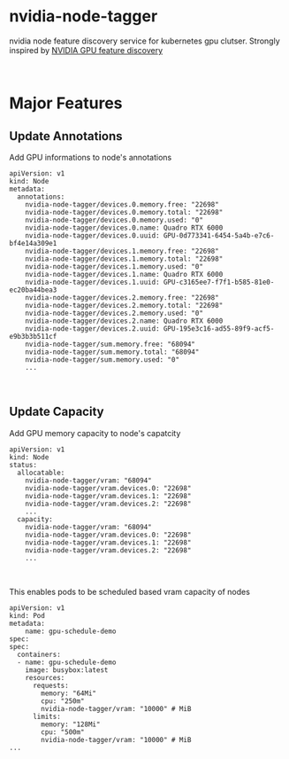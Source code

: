 # nvidia-node-tagger
nvidia node feature discovery service for kubernetes gpu clutser. Strongly inspired by [NVIDIA GPU feature discovery](https://github.com/NVIDIA/gpu-feature-discovery)

&nbsp;
# Major Features
## Update Annotations
Add GPU informations to node's annotations

```
apiVersion: v1
kind: Node
metadata:
  annotations:
    nvidia-node-tagger/devices.0.memory.free: "22698"
    nvidia-node-tagger/devices.0.memory.total: "22698"
    nvidia-node-tagger/devices.0.memory.used: "0"
    nvidia-node-tagger/devices.0.name: Quadro RTX 6000
    nvidia-node-tagger/devices.0.uuid: GPU-0d773341-6454-5a4b-e7c6-bf4e14a309e1
    nvidia-node-tagger/devices.1.memory.free: "22698"
    nvidia-node-tagger/devices.1.memory.total: "22698"
    nvidia-node-tagger/devices.1.memory.used: "0"
    nvidia-node-tagger/devices.1.name: Quadro RTX 6000
    nvidia-node-tagger/devices.1.uuid: GPU-c3165ee7-f7f1-b585-81e0-ec20ba44bea3
    nvidia-node-tagger/devices.2.memory.free: "22698"
    nvidia-node-tagger/devices.2.memory.total: "22698"
    nvidia-node-tagger/devices.2.memory.used: "0"
    nvidia-node-tagger/devices.2.name: Quadro RTX 6000
    nvidia-node-tagger/devices.2.uuid: GPU-195e3c16-ad55-89f9-acf5-e9b3b3b511cf
    nvidia-node-tagger/sum.memory.free: "68094"
    nvidia-node-tagger/sum.memory.total: "68094"
    nvidia-node-tagger/sum.memory.used: "0"
    ...
```
&nbsp;

## Update Capacity
Add GPU memory capacity to node's capatcity 

```
apiVersion: v1
kind: Node
status:
  allocatable:
    nvidia-node-tagger/vram: "68094"
    nvidia-node-tagger/vram.devices.0: "22698"
    nvidia-node-tagger/vram.devices.1: "22698"
    nvidia-node-tagger/vram.devices.2: "22698"
    ...
  capacity:
    nvidia-node-tagger/vram: "68094"
    nvidia-node-tagger/vram.devices.0: "22698"
    nvidia-node-tagger/vram.devices.1: "22698"
    nvidia-node-tagger/vram.devices.2: "22698"
    ...
```
&nbsp;

This enables pods to be scheduled based vram capacity of nodes

```
apiVersion: v1
kind: Pod
metadata:
    name: gpu-schedule-demo
spec:
spec:
  containers:
  - name: gpu-schedule-demo
    image: busybox:latest
    resources:
      requests:
        memory: "64Mi"
        cpu: "250m"
        nvidia-node-tagger/vram: "10000" # MiB
      limits:
        memory: "128Mi"
        cpu: "500m"
        nvidia-node-tagger/vram: "10000" # MiB
...

```